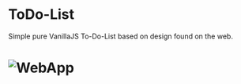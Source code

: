# ToDo-List

Simple pure VanillaJS To-Do-List based on design found on the web.

# ![WebApp](https://marfoczk.github.io/wzor.PNG)

